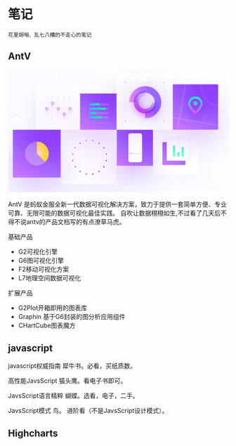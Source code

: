 # 笔记

`花里胡哨、乱七八糟的不走心的笔记`

## AntV

![image-20201021114217872](README.assets/image-20201021114217872.png)

AntV 是蚂蚁金服全新一代数据可视化解决方案，致力于提供一套简单方便、专业可靠、无限可能的数据可视化最佳实践。
自吹让数据栩栩如生,不过看了几天后不得不说antv的产品文档写的有点潦草马虎。



基础产品

- G2可视化引擎
- G6图可视化引擎
- F2移动可视化方案
- L7地理空间数据可视化

扩展产品

- G2Plot开箱即用的图表库
- Graphin 基于G6封装的图分析应用组件
- CHartCube图表魔方

## javascript

javascript权威指南 犀牛书。必看，买纸质数。

高性能JavsScript 猫头鹰。看电子书即可。

JavsScript语言精粹 蝴蝶。选看，电子，二手。

JavsScript模式 鸟。  进阶看（不是JavsScript设计模式）。



##  Highcharts 


